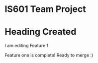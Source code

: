 # IS601 Team Project

# Heading Created

I am editing Feature 1

Feature one is complete! Ready to merge :)
